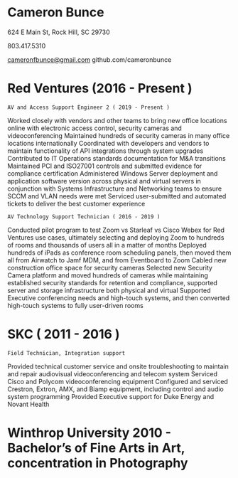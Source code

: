 # Cameron Bunce
624 E Main St,
Rock Hill, SC 29730

803.417.5310

cameronfbunce@gmail.com
github.com/cameronbunce



# Red Ventures (2016 - Present )

	AV and Access Support Engineer 2 ( 2019 - Present )

Worked closely with vendors and other teams to bring new office locations online with electronic access control, security cameras and videoconferencing
Maintained hundreds of security cameras in many office locations internationally
Coordinated with developers and vendors to maintain functionality of API integrations through system upgrades
Contributed to IT Operations standards documentation for M&A transitions
Maintained PCI and ISO27001 controls and submitted evidence for compliance certification
Administered Windows Server deployment and application software version across physical and virtual servers in conjunction with Systems Infrastructure and Networking teams to ensure SCCM and VLAN needs were met
Serviced user-submitted and automated tickets to deliver the best customer experience

	AV Technology Support Technician ( 2016 - 2019 )

Conducted pilot program to test Zoom vs Starleaf vs Cisco Webex for Red Ventures use cases, ultimately selecting and deploying Zoom to hundreds of rooms and thousands of users all in a matter of months
Deployed hundreds of iPads as conference room scheduling panels, then moved them all from Airwatch to Jamf MDM, and from Eventboard to Zoom
Cabled new construction office space for security cameras
Selected new Security Camera platform and moved hundreds of cameras while maintaining established security standards for retention and compliance, supported server and storage infrastructure both physical and virtual
Supported Executive conferencing needs and high-touch systems, and then converted high-touch systems to fully user-driven rooms

# SKC ( 2011 - 2016 )

	Field Technician, Integration support

Provided technical customer service and onsite troubleshooting to maintain and repair audiovisual videoconferencing and telecom system
Serviced Cisco and Polycom videoconferencing equipment
Configured and serviced Crestron, Extron, AMX, and Biamp equipment, including control and audio system programming
Provided Executive support for Duke Energy and Novant Health 

# Winthrop University 2010 - Bachelor’s of Fine Arts in Art, concentration in Photography
